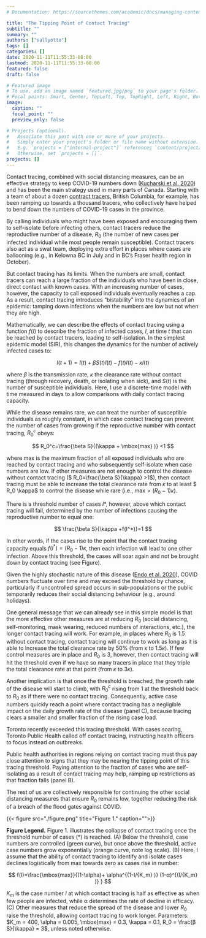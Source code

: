 ```yaml
---
# Documentation: https://sourcethemes.com/academic/docs/managing-content/

title: "The Tipping Point of Contact Tracing"
subtitle: ""
summary: ""
authors: ["sallyotto"]
tags: []
categories: []
date: 2020-11-11T11:55:33-08:00
lastmod: 2020-11-11T11:55:33-08:00
featured: false
draft: false

# Featured image
# To use, add an image named `featured.jpg/png` to your page's folder.
# Focal points: Smart, Center, TopLeft, Top, TopRight, Left, Right, BottomLeft, Bottom, BottomRight.
image:
  caption: ""
  focal_point: ""
  preview_only: false

# Projects (optional).
#   Associate this post with one or more of your projects.
#   Simply enter your project's folder or file name without extension.
#   E.g. `projects = ["internal-project"]` references `content/project/deep-learning/index.md`.
#   Otherwise, set `projects = []`.
projects: []
---
```



Contact tracing, combined with social distancing measures, can be an effective strategy to keep COVID-19 numbers down ([Kucharski et al. 2020](https://www.thelancet.com/journals/laninf/article/PIIS1473-3099(20)30457-6/fulltext)) and has been the main strategy used in many parts of Canada. Starting with a team of about a dozen [contract tracers](https://vancouversun.com/health/local-health/covid-19-contact-tracers-i-feel-like-ive-helped-decrease-the-numbers), British Columbia, for example, has been ramping up towards a thousand tracers, who collectively have helped to bend down the numbers of COVID-19 cases in the province. 

By calling individuals who might have been exposed and encouraging them to self-isolate before infecting others, contact tracers reduce the reproductive number of a disease, $R_0$ (the number of new cases per infected individual while most people remain susceptible). Contact tracers also act as a swat team, deploying extra effort in places where cases are ballooning (e.g., in Kelowna BC in July and in BC’s Fraser health region in October).

But contact tracing has its limits.  When the numbers are small, contact tracers can reach a large fraction of the individuals who have been in close, direct contact with known cases. With an increasing number of cases, however, the capacity to call exposed individuals eventually reaches a cap.  As a result, contact tracing introduces “bistability” into the dynamics of an epidemic:  tamping down infections when the numbers are low but not when they are high. 

Mathematically, we can describe the effects of contact tracing using a function $f(I)$ to describe the fraction of infected cases, $I$, at time $t$ that can be reached by contact tracers, leading to self-isolation.  In the simplest epidemic model (SIR), this changes the dynamics for the number of actively infected cases to:

$$
I(t+1) = I(t) + \beta S(t) I(t) - f(t) I(t) - \kappa I(t)
$$

where $\beta$ is the transmission rate, $\kappa$ the clearance rate without contact tracing (through recovery, death, or isolating when sick), and $S(t)$ is the number of susceptible individuals. Here, I use a discrete-time model with time measured in days to allow comparisons with daily contact tracing capacity.

While the disease remains rare, we can treat the number of susceptible individuals as roughly constant, in which case contact tracing can prevent the number of cases from growing if the reproductive number with contact tracing, $R_0^c$ obeys:
 
$$
R_0^c=\frac{\beta S}{(\kappa + \mbox{max} )} <1 
$$

where $\mbox{max}$ is the maximum fraction of all exposed individuals who are reached by contact tracing and who subsequently self-isolate when case numbers are low.  If other measures are not enough to control the disease without contact tracing ($ R_0=\frac{\beta S}{\kappa} >1$), then contact tracing must be able to increase the total clearance rate from $\kappa$ to at least $ R_0  \kappa$ to control the disease while rare (i.e., $\mbox{max} > (R_0 - 1 ) \kappa$).

There is a threshold number of cases $I*$, however, above which contact tracing will fail, determined by the number of infections causing the reproductive number to equal one:

$$
\frac{\beta S}{\kappa +f(I^*)}=1 
$$

In other words, if the cases rise to the point that the contact tracing capacity equals $f(I^*)= (R_0 -1) \kappa$, then each infection will lead to one other infection. Above this threshold, the cases will soar again and not be brought down by contact tracing (see Figure).

Given the highly stochastic nature of this disease ([Endo et al. 2020](https://www.ncbi.nlm.nih.gov/pmc/articles/PMC7338915/pdf/wellcomeopenres-5-17714.pdf)), COVID numbers fluctuate over time and may exceed the threshold by chance, particularly if uncontrolled spread occurs in sub-populations or the public temporarily reduces their social distancing behaviour (e.g., around holidays).

One general message that we can already see in this simple model is that the more effective other measures are at reducing $R_0$ (social distancing, self-monitoring, mask wearing, reduced numbers of interactions, etc.), the longer contact tracing will work.  For example, in places where $R_0$ is 1.5 without contact tracing, contact tracing will continue to work as long as it is able to increase the total clearance rate by 50% (from $\kappa$ to $1.5 \kappa$). If few control measures are in place and $R_0$ is 3, however, then contact tracing will hit the threshold even if we have so many tracers in place that they triple the total clearance rate at that point (from $\kappa$ to $3 \kappa$).

Another implication is that once the threshold is breached, the growth rate of the disease will start to climb, with $R_0^c$ rising from 1 at the threshold back to $R_0$ as if there were no contact tracing. Consequently, active case numbers quickly reach a point where contact tracing has a negligible impact on the daily growth rate of the disease (panel C), because tracing clears a smaller and smaller fraction of the rising case load.

Toronto recently exceeded this tracing threshold.  With cases soaring, Toronto Public Health
called off contact tracing, instructing health officers to focus instead on outbreaks.

Public health authorities in regions relying on contact tracing must thus pay close attention to signs that they may be nearing the tipping point of this tracing threshold. Paying attention to the fraction of cases who are self-isolating as a result of contact tracing may help, ramping up restrictions as that fraction falls (panel B).  

The rest of us are collectively responsible for continuing the other social distancing measures that ensure $R_0$ remains low, together reducing the risk of a breach of the flood gates against COVID.
 
 




{{< figure src="./figure.png" title="Figure 1." caption="">}}


**Figure Legend.** Figure 1. illustrates the collapse of contact tracing once the threshold number of cases (*) is reached. (A) Below the threshold, case numbers are controlled (green curve), but once above the threshold, active case numbers grow exponentially (orange curve, note log scale). (B) Here, I assume that the ability of contact tracing to identify and isolate cases declines logistically from max towards zero as cases rise in number:
   
   
$$
f(I)=\frac{\mbox{max}}{(1-\alpha)+ \alpha^{(1-I/{K_m} )} (1-α)^{(I/{K_m} )} }
$$

$K_m$ is the case number $I$ at which contact tracing is half as effective as when few people are infected, while α determines the rate of decline in efficacy.  (C) Other measures that reduce the spread of the disease and lower $R_0$ raise the threshold, allowing contact tracing to work longer. Parameters: $K_m = 400, \alpha = 0.005, \mbox{max} = 0.3, \kappa = 0.1, R_0 = \frac{β S}{\kappa} = 3$, unless noted otherwise.
